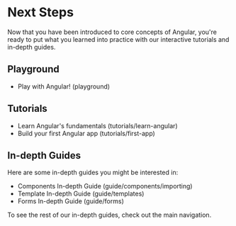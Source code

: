 # Next Steps

Now that you have been introduced to core concepts of Angular, you're ready to put what you learned into practice with our interactive tutorials and in-depth guides.

## Playground

- Play with Angular! (playground)

## Tutorials

- Learn Angular's fundamentals (tutorials/learn-angular)
- Build your first Angular app (tutorials/first-app)

## In-depth Guides

Here are some in-depth guides you might be interested in:

- Components In-depth Guide (guide/components/importing)
- Template In-depth Guide (guide/templates)
- Forms In-depth Guide (guide/forms)

To see the rest of our in-depth guides, check out the main navigation.